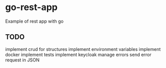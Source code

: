 # go-rest-app
Example of rest app with go

## TODO
implement crud for structures
implement environment variables
implement docker
implement tests
implement keycloak
manage errors
send error request in JSON